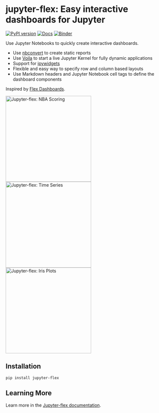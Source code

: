 # jupyter-flex: Easy interactive dashboards for Jupyter

[![PyPI version](https://badge.fury.io/py/jupyter-flex.svg)](https://pypi.org/project/jupyter-flex/)
[![Docs](https://api.netlify.com/api/v1/badges/cba69018-b4a3-4015-9b9c-7f936304afa2/deploy-status)](https://jupyter-flex.netlify.com/)
[![Binder](https://mybinder.org/badge_logo.svg)](https://mybinder.org/v2/gh/danielfrg/jupyter-flex/master)

Use Jupyter Notebooks to quickly create interactive dashboards.

- Use [nbconvert](https://nbconvert.readthedocs.io/en/latest/) to create static reports
- Use [Voila](https://github.com/voila-dashboards/voila) to start a live Jupyter Kernel for fully dynamic applications
- Support for [ipywidgets](https://ipywidgets.readthedocs.io/en/latest/)
- Flexible and easy way to specify row and column based layouts
- Use Markdown headers and Jupyter Notebook cell tags to define the dashboard components

Inspired by [Flex Dashboards](https://rmarkdown.rstudio.com/flexdashboard/).

<a href="https://jupyter-flex.netlify.com/examples/nba-scoring.html"><img src="https://jupyter-flex.netlify.com/assets/img/nba-scoring.png" alt="Jupyter-flex: NBA Scoring" width=276></a>
<a href="https://jupyter-flex.netlify.com/examples/time-series.html"><img src="https://jupyter-flex.netlify.com/assets/img/time-series.png" alt="Jupyter-flex: Time Series"  width=276></a>
<a href="https://jupyter-flex.netlify.com/examples/iris-plots.html"><img src="https://jupyter-flex.netlify.com/assets/img/iris-plots.png" alt="Jupyter-flex: Iris Plots"  width=276></a>

## Installation

```
pip install jupyter-flex
```

## Learning More

Learn more in the [Jupyter-flex documentation](https://jupyter-flex.extrapolations.dev).
